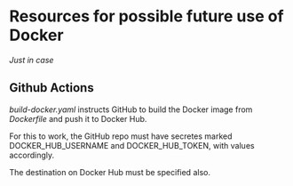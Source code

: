 # Resources for possible future use of Docker
*Just in case*

## Github Actions 

*build-docker.yaml* instructs GitHub to build the Docker image from *Dockerfile* and push it to Docker Hub. 

For this to work, the GitHub repo must have secretes marked DOCKER_HUB_USERNAME and DOCKER_HUB_TOKEN, with values accordingly. 

The destination on Docker Hub must be specified also.
